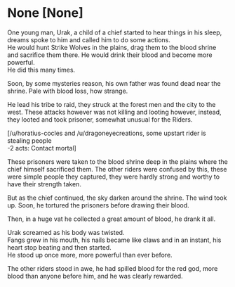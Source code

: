 # None [None]

One young man, Urak, a child of a chief started to hear things in his sleep, dreams spoke to him and called him to do some actions.  
He would hunt Strike Wolves in the plains, drag them to the blood shrine and sacrifice them there. He would drink their blood and become more powerful.  
He did this many times.

Soon, by some mysteries reason, his own father was found dead near the shrine. Pale with blood loss, how strange.

He lead his tribe to raid, they struck at the forest men and the city to the west. These attacks however was not killing and looting however, instead, they looted and took prisoner, somewhat unusual for the Riders.

[/u/horatius-cocles and /u/dragoneyecreations, some upstart rider is stealing people  
-2 acts: Contact mortal]

These prisoners were taken to the blood shrine deep in the plains where the chief himself sacrificed them. The other riders were confused by this, these were simple people they captured, they were hardly strong and worthy to have their strength taken.

But as the chief continued, the sky darken around the shrine. The wind took up. Soon, he tortured the prisoners before drawing their blood.

Then, in a huge vat he collected a great amount of blood, he drank it all.

Urak screamed as his body was twisted.  
Fangs grew in his mouth, his nails became like claws and in an instant, his heart stop beating and then started.  
He stood up once more, more powerful than ever before.

The other riders stood in awe, he had spilled blood for the red god, more blood than anyone before him, and he was clearly rewarded.

